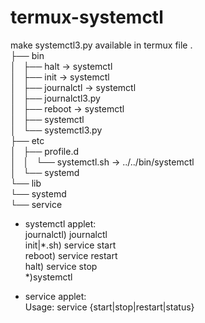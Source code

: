 # termux-systemctl
make systemctl3.py available in termux 
file
.  
├── bin  
│   ├── halt -> systemctl  
│   ├── init -> systemctl  
│   ├── journalctl -> systemctl  
│   ├── journalctl3.py  
│   ├── reboot -> systemctl  
│   ├── systemctl  
│   └── systemctl3.py  
├── etc  
│   ├── profile.d  
│   │   └── systemctl.sh -> ../../bin/systemctl  
│   └── systemd  
└── lib  
    └── systemd  
        └── service  

* systemctl applet:  
journalctl) journalctl  
init|*.sh) service start  
reboot) service restart  
halt) service stop  
*)systemctl  

* service applet:  
Usage: service {start|stop|restart|status}  
